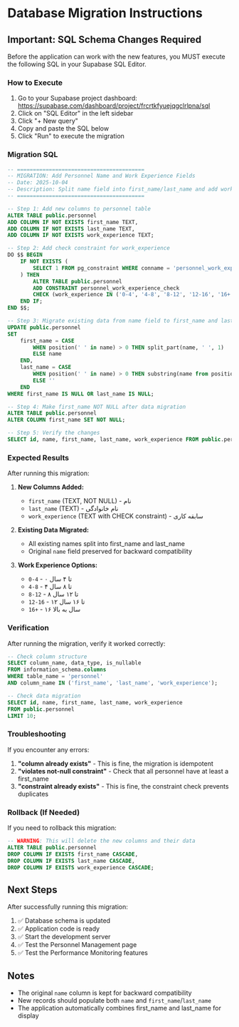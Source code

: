 # Database Migration Instructions

## Important: SQL Schema Changes Required

Before the application can work with the new features, you MUST execute the following SQL in your Supabase SQL Editor.

### How to Execute

1. Go to your Supabase project dashboard: https://supabase.com/dashboard/project/frcrtkfyuejqgclrlpna/sql
2. Click on "SQL Editor" in the left sidebar
3. Click "+ New query"
4. Copy and paste the SQL below
5. Click "Run" to execute the migration

### Migration SQL

```sql
-- ========================================
-- MIGRATION: Add Personnel Name and Work Experience Fields
-- Date: 2025-10-04
-- Description: Split name field into first_name/last_name and add work_experience
-- ========================================

-- Step 1: Add new columns to personnel table
ALTER TABLE public.personnel 
ADD COLUMN IF NOT EXISTS first_name TEXT,
ADD COLUMN IF NOT EXISTS last_name TEXT,
ADD COLUMN IF NOT EXISTS work_experience TEXT;

-- Step 2: Add check constraint for work_experience
DO $$ BEGIN
    IF NOT EXISTS (
        SELECT 1 FROM pg_constraint WHERE conname = 'personnel_work_experience_check'
    ) THEN
        ALTER TABLE public.personnel 
        ADD CONSTRAINT personnel_work_experience_check 
        CHECK (work_experience IN ('0-4', '4-8', '8-12', '12-16', '16+'));
    END IF;
END $$;

-- Step 3: Migrate existing data from name field to first_name and last_name
UPDATE public.personnel
SET 
    first_name = CASE 
        WHEN position(' ' in name) > 0 THEN split_part(name, ' ', 1)
        ELSE name
    END,
    last_name = CASE 
        WHEN position(' ' in name) > 0 THEN substring(name from position(' ' in name) + 1)
        ELSE ''
    END
WHERE first_name IS NULL OR last_name IS NULL;

-- Step 4: Make first_name NOT NULL after data migration
ALTER TABLE public.personnel 
ALTER COLUMN first_name SET NOT NULL;

-- Step 5: Verify the changes
SELECT id, name, first_name, last_name, work_experience FROM public.personnel;
```

### Expected Results

After running this migration:

1. **New Columns Added:**
   - `first_name` (TEXT, NOT NULL) - نام
   - `last_name` (TEXT) - نام خانوادگی
   - `work_experience` (TEXT with CHECK constraint) - سابقه کاری

2. **Existing Data Migrated:**
   - All existing names split into first_name and last_name
   - Original `name` field preserved for backward compatibility

3. **Work Experience Options:**
   - `0-4` - ۰ تا ۴ سال
   - `4-8` - ۴ تا ۸ سال
   - `8-12` - ۸ تا ۱۲ سال
   - `12-16` - ۱۲ تا ۱۶ سال
   - `16+` - ۱۶ سال به بالا

### Verification

After running the migration, verify it worked correctly:

```sql
-- Check column structure
SELECT column_name, data_type, is_nullable 
FROM information_schema.columns 
WHERE table_name = 'personnel' 
AND column_name IN ('first_name', 'last_name', 'work_experience');

-- Check data migration
SELECT id, name, first_name, last_name, work_experience 
FROM public.personnel 
LIMIT 10;
```

### Troubleshooting

If you encounter any errors:

1. **"column already exists"** - This is fine, the migration is idempotent
2. **"violates not-null constraint"** - Check that all personnel have at least a first_name
3. **"constraint already exists"** - This is fine, the constraint check prevents duplicates

### Rollback (If Needed)

If you need to rollback this migration:

```sql
-- WARNING: This will delete the new columns and their data
ALTER TABLE public.personnel 
DROP COLUMN IF EXISTS first_name CASCADE,
DROP COLUMN IF EXISTS last_name CASCADE,
DROP COLUMN IF EXISTS work_experience CASCADE;
```

## Next Steps

After successfully running this migration:

1. ✅ Database schema is updated
2. ✅ Application code is ready
3. ✅ Start the development server
4. ✅ Test the Personnel Management page
5. ✅ Test the Performance Monitoring features

## Notes

- The original `name` column is kept for backward compatibility
- New records should populate both `name` and `first_name`/`last_name`
- The application automatically combines first_name and last_name for display
